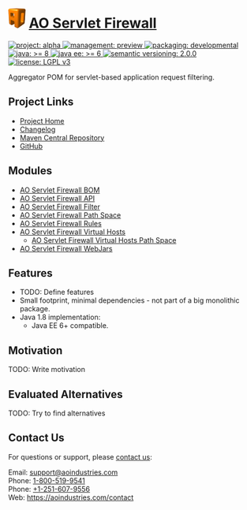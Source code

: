 # [<img src="ao-logo.png" alt="AO Logo" width="35" height="40">](https://github.com/aoindustries) [AO Servlet Firewall](https://github.com/aoindustries/ao-servlet-firewall)
<p>
	<a href="https://aoindustries.com/life-cycle#project-alpha">
		<img src="https://aoindustries.com/ao-badges/project-alpha.svg" alt="project: alpha" />
	</a>
	<a href="https://aoindustries.com/life-cycle#management-preview">
		<img src="https://aoindustries.com/ao-badges/management-preview.svg" alt="management: preview" />
	</a>
	<a href="https://aoindustries.com/life-cycle#packaging-developmental">
		<img src="https://aoindustries.com/ao-badges/packaging-developmental.svg" alt="packaging: developmental" />
	</a>
	<br />
	<a href="https://docs.oracle.com/javase/8/docs/api/">
		<img src="https://aoindustries.com/ao-badges/java-8.svg" alt="java: &gt;= 8" />
	</a>
	<a href="https://docs.oracle.com/javaee/6/api/">
		<img src="https://aoindustries.com/ao-badges/javaee-6.svg" alt="java ee: &gt;= 6" />
	</a>
	<a href="http://semver.org/spec/v2.0.0.html">
		<img src="https://aoindustries.com/ao-badges/semver-2.0.0.svg" alt="semantic versioning: 2.0.0" />
	</a>
	<a href="https://www.gnu.org/licenses/lgpl-3.0">
		<img src="https://aoindustries.com/ao-badges/license-lgpl-3.0.svg" alt="license: LGPL v3" />
	</a>
</p>

Aggregator POM for servlet-based application request filtering.

## Project Links
* [Project Home](https://aoindustries.com/ao-servlet-firewall/)
* [Changelog](https://aoindustries.com/ao-servlet-firewall/changelog)
* [Maven Central Repository](https://search.maven.org/artifact/com.aoindustries/ao-servlet-firewall)
* [GitHub](https://github.com/aoindustries/ao-servlet-firewall)

## Modules
* [AO Servlet Firewall BOM](https://github.com/aoindustries/ao-servlet-firewall-bom)
* [AO Servlet Firewall API](https://github.com/aoindustries/ao-servlet-firewall-api)
* [AO Servlet Firewall Filter](https://github.com/aoindustries/ao-servlet-firewall-filter)
* [AO Servlet Firewall Path Space](https://github.com/aoindustries/ao-servlet-firewall-path-space)
* [AO Servlet Firewall Rules](https://github.com/aoindustries/ao-servlet-firewall-rules)
* [AO Servlet Firewall Virtual Hosts](https://github.com/aoindustries/ao-servlet-firewall-virtual-hosts)
    * [AO Servlet Firewall Virtual Hosts Path Space](https://github.com/aoindustries/ao-servlet-firewall-virtual-hosts-path-space)
* [AO Servlet Firewall WebJars](https://github.com/aoindustries/ao-servlet-firewall-webjars)

## Features
* TODO: Define features
* Small footprint, minimal dependencies - not part of a big monolithic package.
* Java 1.8 implementation:
    * Java EE 6+ compatible.

## Motivation
TODO: Write motivation

## Evaluated Alternatives
TODO: Try to find alternatives

## Contact Us
For questions or support, please [contact us](https://aoindustries.com/contact):

Email: [support@aoindustries.com](mailto:support@aoindustries.com)  
Phone: [1-800-519-9541](tel:1-800-519-9541)  
Phone: [+1-251-607-9556](tel:+1-251-607-9556)  
Web: https://aoindustries.com/contact
